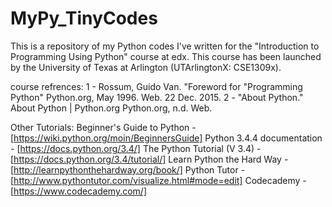 # MyPy_TinyCodes

This is a repository of my Python codes I've written for the "Introduction to Programming Using Python" course at edx.
This course has been launched by the University of Texas at Arlington (UTArlingtonX: CSE1309x).

course refrences:
1 - Rossum, Guido Van. "Foreword for "Programming Python" Python.org, May 1996. Web. 22 Dec. 2015.
2 - "About Python." About Python | Python.org  Python.org, n.d. Web.

Other Tutorials:
Beginner's Guide to Python - [https://wiki.python.org/moin/BeginnersGuide]
Python 3.4.4 documentation - [https://docs.python.org/3.4/]
The Python Tutorial (V 3.4) - [https://docs.python.org/3.4/tutorial/]
Learn Python the Hard Way - [http://learnpythonthehardway.org/book/]
Python Tutor - [http://www.pythontutor.com/visualize.html#mode=edit]
Codecademy - [https://www.codecademy.com/]
